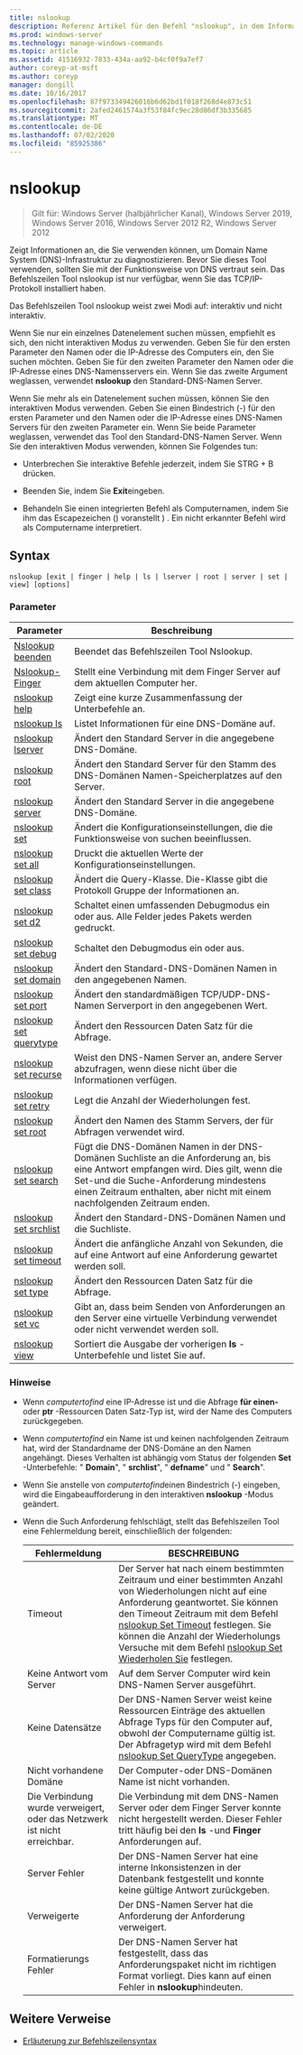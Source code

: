 ```yaml
---
title: nslookup
description: Referenz Artikel für den Befehl "nslookup", in dem Informationen angezeigt werden, die Sie verwenden können, um die DNS-Infrastruktur (Domain Name System) zu diagnostizieren.
ms.prod: windows-server
ms.technology: manage-windows-commands
ms.topic: article
ms.assetid: 41516932-7833-434a-aa92-b4cf0f9a7ef7
author: coreyp-at-msft
ms.author: coreyp
manager: dongill
ms.date: 10/16/2017
ms.openlocfilehash: 87f973349426016b6d62bd1f018f268d4e873c51
ms.sourcegitcommit: 2afed2461574a3f53f84fc9ec28d86df3b335685
ms.translationtype: MT
ms.contentlocale: de-DE
ms.lasthandoff: 07/02/2020
ms.locfileid: "85925386"
---
```

# <a name="nslookup"></a>nslookup

> Gilt für: Windows Server (halbjährlicher Kanal), Windows Server 2019, Windows Server 2016, Windows Server 2012 R2, Windows Server 2012

Zeigt Informationen an, die Sie verwenden können, um Domain Name System (DNS)-Infrastruktur zu diagnostizieren. Bevor Sie dieses Tool verwenden, sollten Sie mit der Funktionsweise von DNS vertraut sein. Das Befehlszeilen Tool nslookup ist nur verfügbar, wenn Sie das TCP/IP-Protokoll installiert haben.

Das Befehlszeilen Tool nslookup weist zwei Modi auf: interaktiv und nicht interaktiv.

Wenn Sie nur ein einzelnes Datenelement suchen müssen, empfiehlt es sich, den nicht interaktiven Modus zu verwenden. Geben Sie für den ersten Parameter den Namen oder die IP-Adresse des Computers ein, den Sie suchen möchten. Geben Sie für den zweiten Parameter den Namen oder die IP-Adresse eines DNS-Namensservers ein. Wenn Sie das zweite Argument weglassen, verwendet **nslookup** den Standard-DNS-Namen Server.

Wenn Sie mehr als ein Datenelement suchen müssen, können Sie den interaktiven Modus verwenden. Geben Sie einen Bindestrich (-) für den ersten Parameter und den Namen oder die IP-Adresse eines DNS-Namen Servers für den zweiten Parameter ein. Wenn Sie beide Parameter weglassen, verwendet das Tool den Standard-DNS-Namen Server. Wenn Sie den interaktiven Modus verwenden, können Sie Folgendes tun:

- Unterbrechen Sie interaktive Befehle jederzeit, indem Sie STRG + B drücken.

- Beenden Sie, indem Sie **Exit**eingeben.

- Behandeln Sie einen integrierten Befehl als Computernamen, indem Sie ihm das Escapezeichen () voranstellt \) . Ein nicht erkannter Befehl wird als Computername interpretiert.

## <a name="syntax"></a>Syntax

```
nslookup [exit | finger | help | ls | lserver | root | server | set | view] [options]
```

### <a name="parameters"></a>Parameter

| Parameter | Beschreibung |
| --------- | ----------- |
| [Nslookup beenden](nslookup-exit-command.md) | Beendet das Befehlszeilen Tool Nslookup. |
| [Nslookup-Finger](nslookup-finger-command.md) | Stellt eine Verbindung mit dem Finger Server auf dem aktuellen Computer her. |
| [nslookup help](nslookup-help.md) | Zeigt eine kurze Zusammenfassung der Unterbefehle an. |
| [nslookup ls](nslookup-ls.md) | Listet Informationen für eine DNS-Domäne auf. |
| [nslookup lserver](nslookup-lserver.md) | Ändert den Standard Server in die angegebene DNS-Domäne. |
| [nslookup root](nslookup-root.md) | Ändert den Standard Server für den Stamm des DNS-Domänen Namen-Speicherplatzes auf den Server. |
| [nslookup server](nslookup-server.md) | Ändert den Standard Server in die angegebene DNS-Domäne. |
| [nslookup set](nslookup-set.md) | Ändert die Konfigurationseinstellungen, die die Funktionsweise von suchen beeinflussen. |
| [nslookup set all](nslookup-set-all.md) | Druckt die aktuellen Werte der Konfigurationseinstellungen. |
| [nslookup set class](nslookup-set-class.md) | Ändert die Query-Klasse. Die-Klasse gibt die Protokoll Gruppe der Informationen an. |
| [nslookup set d2](nslookup-set-d2.md) | Schaltet einen umfassenden Debugmodus ein oder aus. Alle Felder jedes Pakets werden gedruckt. |
| [nslookup set debug](nslookup-set-debug.md) | Schaltet den Debugmodus ein oder aus. |
| [nslookup set domain](nslookup-set-domain.md) | Ändert den Standard-DNS-Domänen Namen in den angegebenen Namen. |
| [nslookup set port](nslookup-set-port.md) | Ändert den standardmäßigen TCP/UDP-DNS-Namen Serverport in den angegebenen Wert. |
| [nslookup set querytype](nslookup-set-querytype.md) | Ändert den Ressourcen Daten Satz für die Abfrage. |
| [nslookup set recurse](nslookup-set-recurse.md) | Weist den DNS-Namen Server an, andere Server abzufragen, wenn diese nicht über die Informationen verfügen. |
| [nslookup set retry](nslookup-set-retry.md) | Legt die Anzahl der Wiederholungen fest. |
| [nslookup set root](nslookup-set-root.md) | Ändert den Namen des Stamm Servers, der für Abfragen verwendet wird. |
| [nslookup set search](nslookup-set-search.md) | Fügt die DNS-Domänen Namen in der DNS-Domänen Suchliste an die Anforderung an, bis eine Antwort empfangen wird. Dies gilt, wenn die Set-und die Suche-Anforderung mindestens einen Zeitraum enthalten, aber nicht mit einem nachfolgenden Zeitraum enden. |
| [nslookup set srchlist](nslookup-set-srchlist.md) | Ändert den Standard-DNS-Domänen Namen und die Suchliste. |
| [nslookup set timeout](nslookup-set-timeout.md) | Ändert die anfängliche Anzahl von Sekunden, die auf eine Antwort auf eine Anforderung gewartet werden soll. |
| [nslookup set type](nslookup-set-type.md) | Ändert den Ressourcen Daten Satz für die Abfrage. |
| [nslookup set vc](nslookup-set-vc.md) | Gibt an, dass beim Senden von Anforderungen an den Server eine virtuelle Verbindung verwendet oder nicht verwendet werden soll. |
| [nslookup view](nslookup-view.md) | Sortiert die Ausgabe der vorherigen **ls** -Unterbefehle und listet Sie auf. |

### <a name="remarks"></a>Hinweise

- Wenn *computertofind* eine IP-Adresse ist und die Abfrage **für einen-** oder **ptr** -Ressourcen Daten Satz-Typ ist, wird der Name des Computers zurückgegeben.

- Wenn *computertofind* ein Name ist und keinen nachfolgenden Zeitraum hat, wird der Standardname der DNS-Domäne an den Namen angehängt. Dieses Verhalten ist abhängig vom Status der folgenden **Set** -Unterbefehle: " **Domain**", " **srchlist**", " **defname**" und " **Search**".

- Wenn Sie anstelle von *computertofind*einen Bindestrich (-) eingeben, wird die Eingabeaufforderung in den interaktiven **nslookup** -Modus geändert.

- Wenn die Such Anforderung fehlschlägt, stellt das Befehlszeilen Tool eine Fehlermeldung bereit, einschließlich der folgenden:

  | Fehlermeldung | BESCHREIBUNG |
  | ------------- | ----------- |
  | Timeout |Der Server hat nach einem bestimmten Zeitraum und einer bestimmten Anzahl von Wiederholungen nicht auf eine Anforderung geantwortet. Sie können den Timeout Zeitraum mit dem Befehl [nslookup Set Timeout](nslookup-set-timeout.md) festlegen. Sie können die Anzahl der Wiederholungs Versuche mit dem Befehl [nslookup Set Wiederholen Sie](nslookup-set-retry.md) festlegen. |
  | Keine Antwort vom Server | Auf dem Server Computer wird kein DNS-Namen Server ausgeführt. |
  | Keine Datensätze | Der DNS-Namen Server weist keine Ressourcen Einträge des aktuellen Abfrage Typs für den Computer auf, obwohl der Computername gültig ist. Der Abfragetyp wird mit dem Befehl [nslookup Set QueryType](nslookup-set-querytype.md) angegeben. |
  | Nicht vorhandene Domäne | Der Computer-oder DNS-Domänen Name ist nicht vorhanden. |
  | Die Verbindung wurde verweigert, oder das Netzwerk ist nicht erreichbar. | Die Verbindung mit dem DNS-Namen Server oder dem Finger Server konnte nicht hergestellt werden. Dieser Fehler tritt häufig bei den **ls** -und **Finger** Anforderungen auf. |
  | Server Fehler | Der DNS-Namen Server hat eine interne Inkonsistenzen in der Datenbank festgestellt und konnte keine gültige Antwort zurückgeben. |
  | Verweigerte | Der DNS-Namen Server hat die Anforderung der Anforderung verweigert. |
  | Formatierungs Fehler | Der DNS-Namen Server hat festgestellt, dass das Anforderungspaket nicht im richtigen Format vorliegt. Dies kann auf einen Fehler in **nslookup**hindeuten. |

## <a name="additional-references"></a>Weitere Verweise

- [Erläuterung zur Befehlszeilensyntax](command-line-syntax-key.md)
